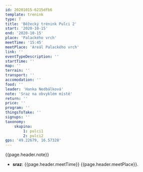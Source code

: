 ```yaml
---
id: 20201015-6215dfb6
template: trenink
type: T
title: 'Běžecký trénink Pulci 2'
start: '2020-10-15'
end: '2020-10-15'
place: 'Palackého vrch'
meetTime: '15:45'
meetPlace: 'Areál Palackého vrch'
link: ''
eventTypeDescription: ''
startTime: ''
map: ''
terrain: ''
transport: ''
accomodation: ''
food: ''
leader: 'Hanka Nedbálková'
note: 'Sraz na obvyklém místě'
return: ''
price: ''
program: ''
thingsToTake: ''
signups: ''
taxonomy:
    skupina:
        1: pulci1
        2: pulci2
gps: '49.22679, 16.57328'
---
```


{{page.header.note}}
* **sraz**: {{page.header.meetTime}} {{page.header.meetPlace}}.
